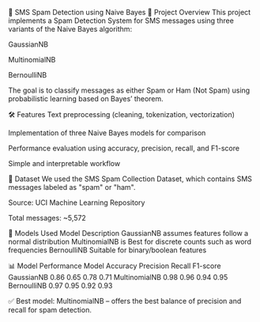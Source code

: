 📩 SMS Spam Detection using Naive Bayes
📌 Project Overview
This project implements a Spam Detection System for SMS messages using three variants of the Naive Bayes algorithm:

GaussianNB

MultinomialNB

BernoulliNB

The goal is to classify messages as either Spam or Ham (Not Spam) using probabilistic learning based on Bayes’ theorem.

🛠 Features
Text preprocessing (cleaning, tokenization, vectorization)

Implementation of three Naive Bayes models for comparison

Performance evaluation using accuracy, precision, recall, and F1-score

Simple and interpretable workflow

📂 Dataset
We used the SMS Spam Collection Dataset, which contains SMS messages labeled as "spam" or "ham".

Source: UCI Machine Learning Repository

Total messages: ~5,572

🧠 Models Used
Model	Description
GaussianNB	assumes features follow a normal distribution
MultinomialNB	is Best for discrete counts such as word frequencies
BernoulliNB	Suitable for binary/boolean features

📊 Model Performance
Model	Accuracy	Precision	Recall	F1-score
GaussianNB	0.86	0.65	0.78	0.71
MultinomialNB	0.98	0.96	0.94	0.95
BernoulliNB	0.97	0.95	0.92	0.93

✅ Best model: MultinomialNB – offers the best balance of precision and recall for spam detection.
